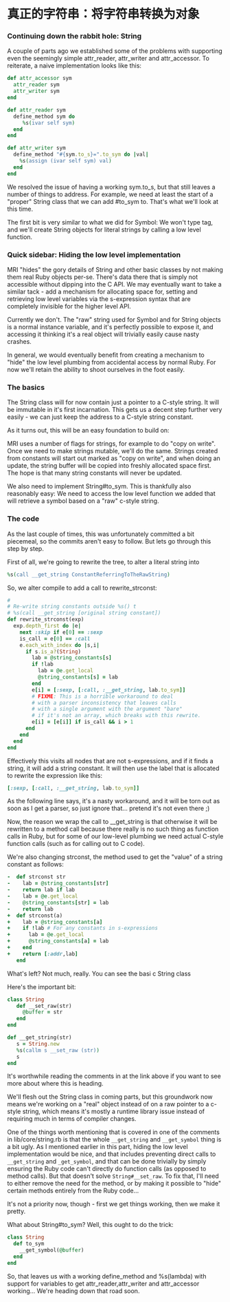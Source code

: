 # 真正的字符串：将字符串转换为对象

### Continuing down the rabbit hole: String

A couple of parts ago we established some of the problems with supporting even the seemingly simple attr_reader, attr_writer and attr_accessor. To reiterate, a naive implementation looks like this:
```ruby
def attr_accessor sym
  attr_reader sym
  attr_writer sym
end

def attr_reader sym
  define_method sym do
     %s(ivar self sym)
  end
end

def attr_writer sym
  define_method "#{sym.to_s}=".to_sym do |val|
    %s(assign (ivar self sym) val)
  end
end
```
We resolved the issue of having a working sym.to_s, but that still leaves a number of things to address. For example, we need at least the start of a "proper" String class that we can add #to_sym to. That's what we'll look at this time.

The first bit is very similar to what we did for Symbol: We won't type tag, and we'll create String objects for literal strings by calling a low level function.

### Quick sidebar: Hiding the low level implementation

MRI "hides" the gory details of String and other basic classes by not making them real Ruby objects per-se. There's data there that is simply not accessible without dipping into the C API. We may eventually want to take a similar tack - add a mechanism for allocating space for, setting and retrieving low level variables via the s-expression syntax that are completely invisible for the higher level API.

Currently we don't. The "raw" string used for Symbol and for String objects is a normal instance variable, and it's perfectly possible to expose it, and accessing it thinking it's a real object will trivially easily cause nasty crashes.

In general, we would eventually benefit from creating a mechanism to "hide" the low level plumbing from accidental access by normal Ruby. For now we'll retain the ability to shoot ourselves in the foot easily.

### The basics

The String class will for now contain just a pointer to a C-style string. It will be immutable in it's first incarnation. This gets us a decent step further very easily - we can just keep the address to a C-style string constant.

As it turns out, this will be an easy foundation to build on:

MRI uses a number of flags for strings, for example to do "copy on write". Once we need to make strings mutable, we'll do the same. Strings created from constants will start out marked as "copy on write", and when doing an update, the string buffer will be copied into freshly allocated space first. The hope is that many string constants will never be updated.

We also need to implement String#to_sym. This is thankfully also reasonably easy: We need to access the low level function we added that will retrieve a symbol based on a "raw" c-style string.

### The code

As the last couple of times, this was unfortunately committed a bit piecemeal, so the commits aren't easy to follow. But lets go through this step by step.

First of all, we're going to rewrite the tree, to alter a literal string into
```ruby
%s(call __get_string ConstantReferringToTheRawString)
```
So, we alter compile to add a call to rewrite_strconst:
```ruby
#
# Re-write string constants outside %s() t
# %s(call __get_string [original string constant])
def rewrite_strconst(exp)
  exp.depth_first do |e|
    next :skip if e[0] == :sexp
    is_call = e[0] == :call
    e.each_with_index do |s,i|
      if s.is_a?(String)
        lab = @string_constants[s]
        if !lab
          lab = @e.get_local
          @string_constants[s] = lab
        end
        e[i] = [:sexp, [:call, :__get_string, lab.to_sym]]
        # FIXME: This is a horrible workaround to deal
        # with a parser inconsistency that leaves calls
        # with a single argument with the argument "bare"
        # if it's not an array, which breaks with this rewrite.
        e[i] = [e[i]] if is_call && i > 1 
      end
    end
  end
end
```
Effectively this visits all nodes that are not s-expressions, and if it finds a string, it will add a string constant. It will then use the label that is allocated to rewrite the expression like this:
```ruby
[:sexp, [:call, :__get_string, lab.to_sym]]
```
As the following line says, it's a nasty workaround, and it will be torn out as soon as I get a parser, so just ignore that... pretend it's not even there ;)

Now, the reason we wrap the call to __get_string is that otherwise it will be rewritten to a method call because there really is no such thing as function calls in Ruby, but for some of our low-level plumbing we need actual C-style function calls (such as for calling out to C code).

We're also changing strconst, the method used to get the "value" of a string constant as follows:
```ruby
-  def strconst str
-    lab = @string_constants[str]
-    return lab if lab
-    lab = @e.get_local
-    @string_constants[str] = lab
-    return lab
+  def strconst(a)
+    lab = @string_constants[a]
+    if !lab # For any constants in s-expressions
+      lab = @e.get_local
+      @string_constants[a] = lab
+    end
+    return [:addr,lab]
   end
```
What's left? Not much, really. You can see the basi c String class

Here's the important bit:
```ruby
class String
   def __set_raw(str)
     @buffer = str
   end
end

def __get_string(str)
   s = String.new
   %s(callm s __set_raw (str))
   s
end
```
It's worthwhile reading the comments in at the link above if you want to see more about where this is heading.

We'll flesh out the String class in coming parts, but this groundwork now means we're working on a "real" object instead of on a raw pointer to a c-style string, which means it's mostly a runtime library issue instead of requiring much in terms of compiler changes.

One of the things worth mentioning that is covered in one of the comments in lib/core/string.rb is that the whole `__get_string` and `__get_symbol` thing is a bit ugly. As I mentioned earlier in this part, hiding the low level implementation would be nice, and that includes preventing direct calls to `__get_string` and `_get_symbol`, and that can be done trivially by simply ensuring the Ruby code can't directly do function calls (as opposed to method calls). But that doesn't solve `String#__set_raw`. To fix that, I'll need to either remove the need for the method, or by making it possible to "hide" certain methods entirely from the Ruby code...

It's not a priority now, though - first we get things working, then we make it pretty.

What about String#to_sym? Well, this ought to do the trick:
```ruby
class String
  def to_sym
    __get_symbol(@buffer)
  end
end
```
So, that leaves us with a working define_method and %s(lambda) with support for variables to get attr_reader,attr_writer and attr_accessor working... We're heading down that road soon.